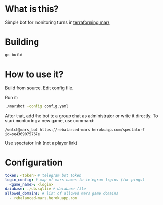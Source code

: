 # What is this?

Simple bot for monitoring turns in
[terraforming mars](https://github.com/terraforming-mars/terraforming-mars)

# Building

```bash
go build
```

# How to use it?

Build from source. Edit config file.

Run it:

```bash
./marsbot -config config.yaml
```

After that, add the bot to a group chat as administrator or write it directly.
To start monitoring a new game, use command:

```
/watch@mars_bot https://rebalanced-mars.herokuapp.com/spectator?id=se4369075767e
```

Use spectator link (not a player link)

# Configuration

```yaml
token: <token> # telegram bot token
login_config: # map of mars names to telegram logins (for pings)
  <game_name>: <login>
database: ./db.sqlite # database file
allowed_domains: # list of allowed mars game domains
  - rebalanced-mars.herokuapp.com
```
